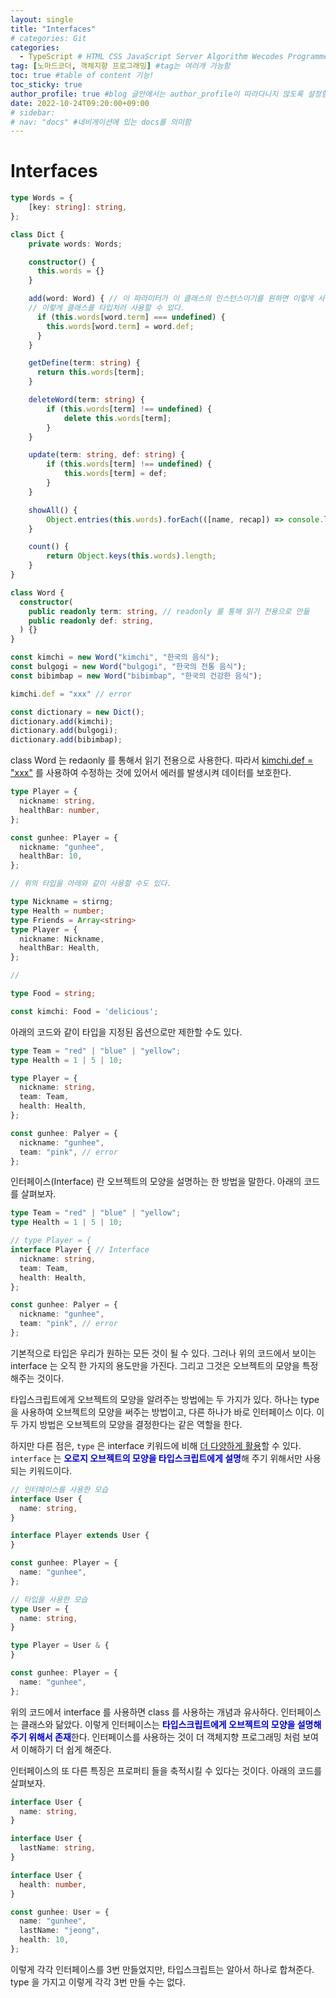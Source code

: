 ```yaml
---
layout: single
title: "Interfaces"
# categories: Git
categories:
  - TypeScript # HTML CSS JavaScript Server Algorithm Wecodes Programmers CS Github Blog
tag: [노마드코더, 객체지향 프로그래밍] #tag는 여러개 가능함
toc: true #table of content 기능!
toc_sticky: true
author_profile: true #blog 글안에서는 author_profile이 따라다니지 않도록 설정함
date: 2022-10-24T09:20:00+09:00
# sidebar:
# nav: "docs" #네비게이션에 있는 docs를 의미함
---
```

<style>
.crimson {
  color: crimson;
  font-weight: bold;
}

.mediumblue {
  color: mediumblue;
  font-weight: bold;
}

.forestgreen {
  color: forestgreen;
  font-weight: bold;
}
</style>

# Interfaces

```ts
type Words = {
    [key: string]: string,
};

class Dict {
    private words: Words;

    constructor() {
      this.words = {}
    }

    add(word: Word) { // 이 파라미터가 이 클래스의 인스턴스이기를 원하면 이렇게 사용할 수 있다.
    // 이렇게 클래스를 타입처러 사용할 수 있다.
      if (this.words[word.term] === undefined) {
        this.words[word.term] = word.def;
      }
    }

    getDefine(term: string) {
      return this.words[term];
    }

    deleteWord(term: string) {
        if (this.words[term] !== undefined) {
            delete this.words[term];
        }
    }

    update(term: string, def: string) {
        if (this.words[term] !== undefined) {
            this.words[term] = def;
        }
    }

    showAll() {
        Object.entries(this.words).forEach(([name, recap]) => console.log(`${name}(은)는 ${recap} 입니다`));
    }

    count() {
        return Object.keys(this.words).length;
    }
}

class Word {
  constructor(
    public readonly term: string, // readonly 를 통해 읽기 전용으로 만듦
    public readonly def: string,
  ) {}
}

const kimchi = new Word("kimchi", "한국의 음식");
const bulgogi = new Word("bulgogi", "한국의 전통 음식");
const bibimbap = new Word("bibimbap", "한국의 건강한 음식");

kimchi.def = "xxx" // error

const dictionary = new Dict();
dictionary.add(kimchi);
dictionary.add(bulgogi);
dictionary.add(bibimbap);
```

class Word 는 redaonly 를 통해서 읽기 전용으로 사용한다. 따라서 <u>kimchi.def = "xxx"</u> 를 사용하여 수정하는 것에 있어서 에러를 발생시켜 데이터를 보호한다.

```ts
type Player = {
  nickname: string,
  healthBar: number,
};

const gunhee: Player = {
  nickname: "gunhee",
  healthBar: 10,
};

// 위의 타입을 아래와 같이 사용할 수도 있다.

type Nickname = stirng;
type Health = number;
type Friends = Array<string>
type Player = {
  nickname: Nickname,
  healthBar: Health,
};

//

type Food = string;

const kimchi: Food = 'delicious';
```

아래의 코드와 같이 타입을 지정된 옵션으로만 제한할 수도 있다.

```ts
type Team = "red" | "blue" | "yellow";
type Health = 1 | 5 | 10;

type Player = {
  nickname: string,
  team: Team,
  health: Health,
};

const gunhee: Palyer = {
  nickname: "gunhee",
  team: "pink", // error
};
```

인터페이스(Interface) 란 오브젝트의 모양을 설명하는 한 방법을 말한다. 아래의 코드를 살펴보자.

```ts
type Team = "red" | "blue" | "yellow";
type Health = 1 | 5 | 10;

// type Player = {
interface Player { // Interface
  nickname: string,
  team: Team,
  health: Health,
};

const gunhee: Palyer = {
  nickname: "gunhee",
  team: "pink", // error
};
```

기본적으로 타입은 우리가 원하는 모든 것이 될 수 있다. 그러나 위의 코드에서 보이는 interface 는 오직 한 가지의 용도만을 가진다. 그리고 그것은 오브젝트의 모양을 특정해주는 것이다.

타입스크립트에게 오브젝트의 모양을 알려주는 방법에는 두 가지가 있다. 하나는 type 을 사용하여 오브젝트의 모양을 써주는 방법이고, 다른 하나가 바로 인터페이스 이다. 이 두 가지 방법은 오브젝트의 모양을 결정한다는 같은 역할을 한다.

하지만 다른 점은, `type` 은 interface 키워드에 비해 <u>더 다양하게 활용</u>할 수 있다. `interface` 는 <span class="mediumblue">오로지 오브젝트의 모양을 타입스크립트에게 설명</span>해 주기 위해서만 사용되는 키워드이다.

```ts
// 인터페이스를 사용한 모습
interface User {
  name: string,
}

interface Player extends User {
}

const gunhee: Player = {
  name: "gunhee",
};

// 타입을 사용한 모습
type User = {
  name: string,
}

type Player = User & {
}

const gunhee: Player = {
  name: "gunhee",
};
```

위의 코드에서 interface 를 사용하면 class 를 사용하는 개념과 유사하다. 인터페이스는 클래스와 닮았다. 이렇게 인터페이스는 <span class="mediumblue">타입스크립트에게 오브젝트의 모양을 설명해주기 위해서 존재</span>한다. 인터페이스를 사용하는 것이 더 객체지향 프로그래밍 처럼 보여서 이해하기 더 쉽게 해준다.

인터페이스의 또 다른 특징은 프로퍼티 들을 축적시킬 수 있다는 것이다. 아래의 코드를 살펴보자.

```ts
interface User {
  name: string,  
}

interface User {
  lastName: string,
}

interface User {
  health: number,
}

const gunhee: User = {
  name: "gunhee",
  lastName: "jeong",
  health: 10,
};
```

이렇게 각각 인터페이스를 3번 만들었지만, 타입스크립트는 알아서 하나로 합쳐준다. type 을 가지고 이렇게 각각 3번 만들 수는 없다.

<!-- ① ② ③ ④ ⑤ ⑥ ⑦ ⑧ ⑨-->

<!-- ### 2. Link 넣기

```

유형 1: (설명어를 입력) : [gunhee's coding blog](https://gunhee-jeong.github.io/)
유형 2: (URL 자동연결) : <https://gunhee-jeong.github.io/>
유형 3: (동일 파일 내 '문단으로 이동') : [1. Header로 이동](###-1-header)

```

```bash
.next/static
        ├── AbmKMg9BFeVUuJ7lsQ1w8
        ├── chunks                 // 여러 페이지에서 공통으로 사용되는 번들 파일
        │       └──  pages         // 각 페이지의 번들 파일
        ├── runtime                // 웹팩과 next의 런타임과 관련된 번들 파일
        ├── css                    // 애플리케이션의 모든 페이지에 대한 글로벌 CSS 파일
        └── media                  // 정적으로 가져온 이미지 next/image가 여기에 해시 및 복사
```

<details>
<summary class="black">코드</summary>
<div markdown="1">

```jsx
// helloWorld!
const hello = 'hi';
```
</div>
</details>

1. 특수문자를 제거
2. 스페이스는 -로 바꾸고
3. 대문자는 소문자로!
   그래서 ### 1. Header -> #1-header
 
## Link: [google][https://www.google.com/]

### 3. 수평선

```

---

```

---

### 4. 라인 바꾸기

```

스페이스바를 2번 눌러주면 다음칸으로
이동할 수 있어요!

```

---

스페이스바를 2번 눌러주면
다음칸으로 이동할 수 있어요!

### 5. list 만들기

```

1. 1번
2. 2번
3. 3번

- 순서없는 list
  - 순서없는 list
    - 순서없는 list

```

1. 1번
2. 2번
3. 3번

- 순서없는 list
  - 순서없는 list
    - 순서없는 list

---

### 6. font 관련

```

**진하게** -> 볼드
_기울여서_ -> 이탤릭체
~~취소선~~ -> 취소선

<ul>밑줄넣기</ul> -> 밑줄
<span style="color:crimson">빨간 글씨</span> -> 글자색
이것이 `인라인` 입니다 -> 인라인 코드
```

**진하게** -> 볼드
_기울여서_ -> 이탤릭체
~~취소선~~ -> 취소선
<u>밑줄넣기</u> -> 밑줄
<span style="color:crimson">빨간 글씨</span>
이것이 `인라인` 입니다 -> 인라인 코드

---

### 7. 인용구문

```
> coding
>
> > JavaScript
> >
> > > 내가 프짱!
```

> coding
>
> > JavaScript
> >
> > > 내가 프짱!

---

### 8. 이미지 삽입

```
유형1: ('사이즈를 조절' -> HTML 태그 사용) : <img src="https://gunhee-jeong.github.io/assets/images/blogLogo.png" width="300" height="200">
유형2: (이미지 삽입 후 -> 링크 걸기)
[![이미지](https://gunhee-jeong.github.io/assets/images/blogLogo/blogLogo.png)](https://gunhee-jeong.github.io/)
```

유형1: ('사이즈를 조절' -> HTML 태그 사용) : <img src="https://gunhee-jeong.github.io/assets/images/blogLogo.png" width="300" height="200">
유형2: (이미지 삽입 후 -> 링크 걸기)
[![이미지](https://gunhee-jeong.github.io/assets/images/blogLogo.png)](https://gunhee-jeong.github.io/)

### 9. 표 만들기

```
||국어|영어|
| :--- | ---: | :--: |
|거니 | 100점 | 100점
|철수 | 100점 | 100점
```

|      |  국어 | 영어  |
| :--- | ----: | :---: |
| 거니 | 100점 | 100점 |
| 철수 | 100점 | 100점 |

> - header를 넣고 싶은 경우 ---을 사용하고 :을 이용하여 정렬에 사용함!

### 10. 토글 만들기

```
<details>
<summary>여기를 누르세요</summary>
<div markdown="1">
숨겨진 내용
</div>
</details>
```

<details>
<summary>여기를 누르세요</summary>
<div markdown="1">
숨겨진 내용
</details> -->
